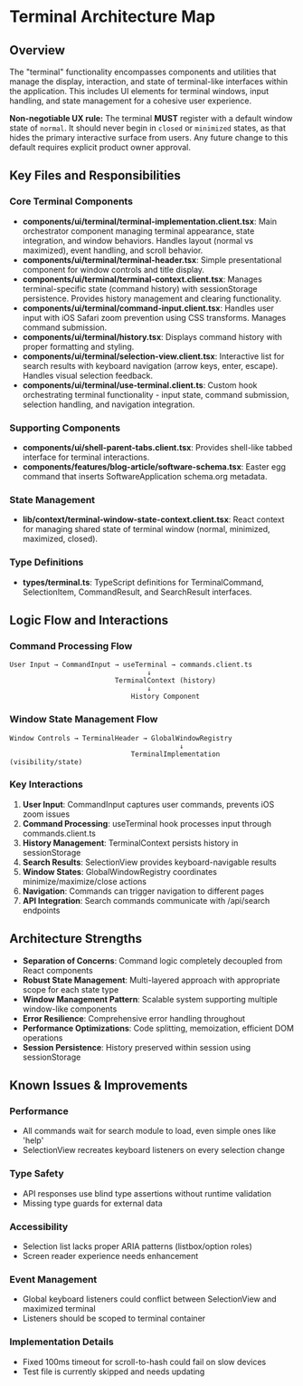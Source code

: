 # Terminal Architecture Map

## Overview

The "terminal" functionality encompasses components and utilities that manage the display, interaction, and state of terminal-like interfaces within the application. This includes UI elements for terminal windows, input handling, and state management for a cohesive user experience.

**Non-negotiable UX rule:** The terminal **MUST** register with a default window state of `normal`. It should never begin in `closed` or `minimized` states, as that hides the primary interactive surface from users. Any future change to this default requires explicit product owner approval.

## Key Files and Responsibilities

### Core Terminal Components

- **components/ui/terminal/terminal-implementation.client.tsx**: Main orchestrator component managing terminal appearance, state integration, and window behaviors. Handles layout (normal vs maximized), event handling, and scroll behavior.
- **components/ui/terminal/terminal-header.tsx**: Simple presentational component for window controls and title display.
- **components/ui/terminal/terminal-context.client.tsx**: Manages terminal-specific state (command history) with sessionStorage persistence. Provides history management and clearing functionality.
- **components/ui/terminal/command-input.client.tsx**: Handles user input with iOS Safari zoom prevention using CSS transforms. Manages command submission.
- **components/ui/terminal/history.tsx**: Displays command history with proper formatting and styling.
- **components/ui/terminal/selection-view.client.tsx**: Interactive list for search results with keyboard navigation (arrow keys, enter, escape). Handles visual selection feedback.
- **components/ui/terminal/use-terminal.client.ts**: Custom hook orchestrating terminal functionality - input state, command submission, selection handling, and navigation integration.

### Supporting Components

- **components/ui/shell-parent-tabs.client.tsx**: Provides shell-like tabbed interface for terminal interactions.
- **components/features/blog-article/software-schema.tsx**: Easter egg command that inserts SoftwareApplication schema.org metadata.

### State Management

- **lib/context/terminal-window-state-context.client.tsx**: React context for managing shared state of terminal window (normal, minimized, maximized, closed).

### Type Definitions

- **types/terminal.ts**: TypeScript definitions for TerminalCommand, SelectionItem, CommandResult, and SearchResult interfaces.

## Logic Flow and Interactions

### Command Processing Flow

```
User Input → CommandInput → useTerminal → commands.client.ts
                                  ↓
                          TerminalContext (history)
                                  ↓
                              History Component
```

### Window State Management Flow

```
Window Controls → TerminalHeader → GlobalWindowRegistry
                                          ↓
                              TerminalImplementation (visibility/state)
```

### Key Interactions

1. **User Input**: CommandInput captures user commands, prevents iOS zoom issues
2. **Command Processing**: useTerminal hook processes input through commands.client.ts
3. **History Management**: TerminalContext persists history in sessionStorage
4. **Search Results**: SelectionView provides keyboard-navigable results
5. **Window States**: GlobalWindowRegistry coordinates minimize/maximize/close actions
6. **Navigation**: Commands can trigger navigation to different pages
7. **API Integration**: Search commands communicate with /api/search endpoints

## Architecture Strengths

- **Separation of Concerns**: Command logic completely decoupled from React components
- **Robust State Management**: Multi-layered approach with appropriate scope for each state type
- **Window Management Pattern**: Scalable system supporting multiple window-like components
- **Error Resilience**: Comprehensive error handling throughout
- **Performance Optimizations**: Code splitting, memoization, efficient DOM operations
- **Session Persistence**: History preserved within session using sessionStorage

## Known Issues & Improvements

### Performance

- All commands wait for search module to load, even simple ones like 'help'
- SelectionView recreates keyboard listeners on every selection change

### Type Safety

- API responses use blind type assertions without runtime validation
- Missing type guards for external data

### Accessibility

- Selection list lacks proper ARIA patterns (listbox/option roles)
- Screen reader experience needs enhancement

### Event Management

- Global keyboard listeners could conflict between SelectionView and maximized terminal
- Listeners should be scoped to terminal container

### Implementation Details

- Fixed 100ms timeout for scroll-to-hash could fail on slow devices
- Test file is currently skipped and needs updating

